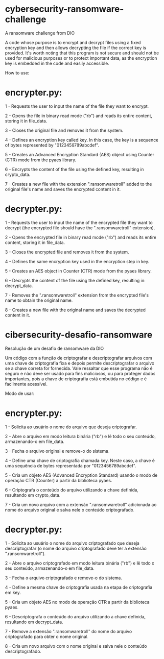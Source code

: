 # cybersecurity-ransomware-challenge
A ransomware challenge from DIO

A code whose purpose is to encrypt and decrypt files using a fixed encryption key and then allows decrypting the file if the correct key is provided. It's worth noting that this program is not secure and should not be used for malicious purposes or to protect important data, as the encryption key is embedded in the code and easily accessible.

How to use:

# encrypter.py:

1 - Requests the user to input the name of the file they want to encrypt.

2 - Opens the file in binary read mode ("rb") and reads its entire content, storing it in file_data.

3 - Closes the original file and removes it from the system.

4 - Defines an encryption key called key. In this case, the key is a sequence of bytes represented by "0123456789abcdef".

5 - Creates an Advanced Encryption Standard (AES) object using Counter (CTR) mode from the pyaes library.

6 - Encrypts the content of the file using the defined key, resulting in crypto_data.

7 - Creates a new file with the extension ".ransomwaretroll" added to the original file's name and saves the encrypted content in it.


# decrypter.py:

1 - Requests the user to input the name of the encrypted file they want to decrypt (the encrypted file should have the ".ransomwaretroll" extension).

2 - Opens the encrypted file in binary read mode ("rb") and reads its entire content, storing it in file_data.

3 - Closes the encrypted file and removes it from the system.

4 - Defines the same encryption key used in the encryption step in key.

5 - Creates an AES object in Counter (CTR) mode from the pyaes library.

6 - Decrypts the content of the file using the defined key, resulting in decrypt_data.

7 - Removes the ".ransomwaretroll" extension from the encrypted file's name to obtain the original name.

8 - Creates a new file with the original name and saves the decrypted content in it.


# cibersecurity-desafio-ransomware
Resolução de um desafio de ransomware da DIO

Um código com a função de criptografar e descriptografar arquivos com uma chave de criptografia fixa e depois permite descriptografar o arquivo se a chave correta for fornecida. Vale ressaltar que esse programa não é seguro e não deve ser usado para fins maliciosos, ou para proteger dados importantes, pois a chave de criptografia está embutida no código e é facilmente acessível.

Modo de usar:

# encrypter.py:

1 - Solicita ao usuário o nome do arquivo que deseja criptografar.

2 - Abre o arquivo em modo leitura binária ("rb") e lê todo o seu conteúdo, armazenando-o em file_data.

3 - Fecha o arquivo original e remove-o do sistema.

4 - Define uma chave de criptografia chamada key. Neste caso, a chave é uma sequência de bytes representada por "0123456789abcdef".

5 - Cria um objeto AES (Advanced Encryption Standard) usando o modo de operação CTR (Counter) a partir da biblioteca pyaes.

6 - Criptografa o conteúdo do arquivo utilizando a chave definida, resultando em crypto_data.

7 - Cria um novo arquivo com a extensão ".ransomwaretroll" adicionada ao nome do arquivo original e salva nele o conteúdo criptografado.


# decrypter.py:

1 - Solicita ao usuário o nome do arquivo criptografado que deseja descriptografar (o nome do arquivo criptografado deve ter a extensão ".ransomwaretroll").

2 - Abre o arquivo criptografado em modo leitura binária ("rb") e lê todo o seu conteúdo, armazenando-o em file_data.

3 - Fecha o arquivo criptografado e remove-o do sistema.

4 - Define a mesma chave de criptografia usada na etapa de criptografia em key.

5 - Cria um objeto AES no modo de operação CTR a partir da biblioteca pyaes.

6 - Descriptografa o conteúdo do arquivo utilizando a chave definida, resultando em decrypt_data.

7 - Remove a extensão ".ransomwaretroll" do nome do arquivo criptografado para obter o nome original.

8 - Cria um novo arquivo com o nome original e salva nele o conteúdo descriptografado.

